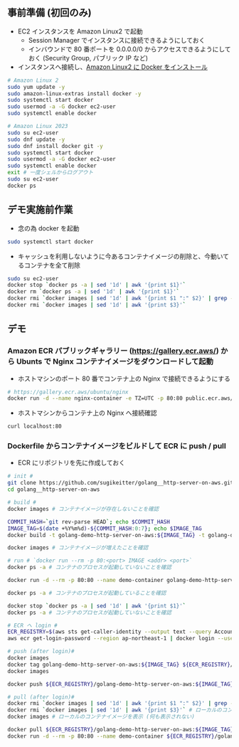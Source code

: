 ## 事前準備 (初回のみ)
- EC2 インスタンスを Amazon Linux2 で起動
  - Session Manager でインスタンスに接続できるようにしておく
  - インバウンドで 80 番ポートを 0.0.0.0/0 からアクセスできるようにしておく (Security Group, パブリック IP など)
- インスタンスへ接続し、[Amazon Linux2 に Docker をインストール](https://docs.aws.amazon.com/ja_jp/AmazonECS/latest/developerguide/create-container-image.html)
```bash
# Amazon Linux 2
sudo yum update -y
sudo amazon-linux-extras install docker -y
sudo systemctl start docker
sudo usermod -a -G docker ec2-user
sudo systemctl enable docker
```

```bash
# Amazon Linux 2023
sudo su ec2-user
sudo dnf update -y
sudo dnf install docker git -y
sudo systemctl start docker
sudo usermod -a -G docker ec2-user
sudo systemctl enable docker
exit # 一度シェルからログアウト
sudo su ec2-user
docker ps
```

## デモ実施前作業
- 念の為 docker を起動
```bash
sudo systemctl start docker
```
- キャッシュを利用しないように今あるコンテナイメージの削除と、今動いてるコンテナを全て削除
```bash
sudo su ec2-user
docker stop `docker ps -a | sed '1d' | awk '{print $1}'`
docker rm `docker ps -a | sed '1d' | awk '{print $1}'`
docker rmi `docker images | sed '1d' | awk '{print $1 ":" $2}' | grep -v "<none>"`
docker rmi `docker images | sed '1d' | awk '{print $3}'`
```

## デモ 
### Amazon ECR パブリックギャラリー (https://gallery.ecr.aws/) から Ubunts で Nginx コンテナイメージをダウンロードして起動
- ホストマシンのポート 80 番でコンテナ上の Nginx で接続できるようにする
```bash
# https://gallery.ecr.aws/ubuntu/nginx
docker run -d --name nginx-container -e TZ=UTC -p 80:80 public.ecr.aws/ubuntu/nginx:latest
```

- ホストマシンからコンテナ上の Nginx へ接続確認
```bash
curl localhost:80
```

### Dockerfile からコンテナイメージをビルドして ECR に push / pull
- ECR にリポジトリを先に作成しておく
```bash
# init #
git clone https://github.com/sugikeitter/golang__http-server-on-aws.git
cd golang__http-server-on-aws

# build #
docker images # コンテナイメージが存在しないことを確認

COMMIT_HASH=`git rev-parse HEAD`; echo $COMMIT_HASH
IMAGE_TAG=$(date +%Y%m%d)-${COMMIT_HASH:0:7}; echo $IMAGE_TAG
docker build -t golang-demo-http-server-on-aws:${IMAGE_TAG} -t golang-demo-http-server-on-aws:latest .

docker images # コンテナイメージが増えたことを確認

# run # `docker run --rm -p 80:<port> IMAGE <addr> <port>`
docker ps -a # コンテナのプロセスが起動していないことを確認

docker run -d --rm -p 80:80 --name demo-container golang-demo-http-server-on-aws:${IMAGE_TAG} 80

docker ps -a # コンテナのプロセスが起動していることを確認

docker stop `docker ps -a | sed '1d' | awk '{print $1}'`
docker ps -a # コンテナのプロセスが起動していないことを確認

# ECR へ login #
ECR_REGISTRY=$(aws sts get-caller-identity --output text --query Account).dkr.ecr.ap-northeast-1.amazonaws.com
aws ecr get-login-password --region ap-northeast-1 | docker login --username AWS --password-stdin ${ECR_REGISTRY}

# push (after login)#
docker images
docker tag golang-demo-http-server-on-aws:${IMAGE_TAG} ${ECR_REGISTRY}/golang-demo-http-server-on-aws:${IMAGE_TAG}
docker images

docker push ${ECR_REGISTRY}/golang-demo-http-server-on-aws:${IMAGE_TAG}

# pull (after login)#
docker rmi `docker images | sed '1d' | awk '{print $1 ":" $2}' | grep -v "<none>"` # ローカルのコンテナイメージを全削除
docker rmi `docker images | sed '1d' | awk '{print $3}'` # ローカルのコンテナイメージを全削除
docker images # ローカルのコンテナイメージを表示 (何も表示されない)

docker pull ${ECR_REGISTRY}/golang-demo-http-server-on-aws:${IMAGE_TAG} # いきなり docker run しても OK
docker run -d --rm -p 80:80 --name demo-container ${ECR_REGISTRY}/golang-demo-http-server-on-aws:${IMAGE_TAG} 80
```
